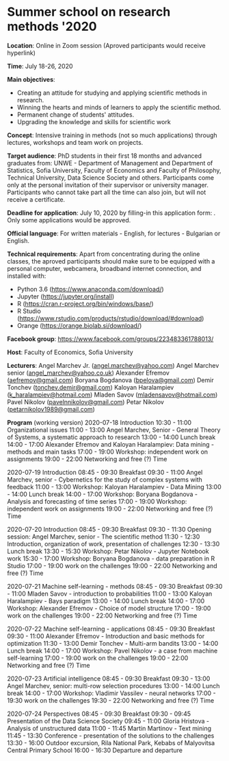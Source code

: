 # Summer school on research methods '2020

**Location**: Online in Zoom session (Aproved participants would receive hyperlink)

**Time**: July 18-26, 2020 

**Main objectives**:
* Creating an attitude for studying and applying scientific methods in research.
* Winning the hearts and minds of learners to apply the scientific method.
* Permanent change of students' attitudes.
* Upgrading the knowledge and skills for scientific work

**Concept**: Intensive training in methods (not so much applications) through lectures, workshops and team work on projects. 

**Target audience**: PhD students in their first 18 months and advanced graduates from: UNWE - Department of Management and Department of Statistics, Sofia University, Faculty of Economics and Faculty of Philosophy, Technical University, Data Science Society and others. Participants come only at the personal invitation of their supervisor or university manager. Participants who cannot take part all the time can also join, but will not receive a certificate.

**Deadline for application**: July 10, 2020 by filling-in this application form: . Only some applications would be approved.

**Official language**: For written materials - English, for lectures - Bulgarian or English.

**Technical requirements**: Apart from concentrating during the online classes, the aproved participants should make sure to be equipped with a personal computer, webcamera, broadband internet connection, and installed with:
* Python 3.6 (https://www.anaconda.com/download/)
* Jupyter (https://jupyter.org/install)
* R (https://cran.r-project.org/bin/windows/base/)
* R Studio (https://www.rstudio.com/products/rstudio/download/#download)
* Orange (https://orange.biolab.si/download/)

**Facebook group**: https://www.facebook.com/groups/223483361788013/

**Host**: Faculty of Economics, Sofia University

**Lecturers**:
Angel Marchev Jr. (angel.marchev@yahoo.com)
Angel Marchev senior (angel_marchev@yahoo.co.uk)
Alexander Efremov (aefremov@gmail.com)
Boryana Bogdanova (bpelova@gmail.com)
Demir Tonchev (tonchev.demir@gmail.com)
Kaloyan Haralampiev (k_haralampiev@hotmail.com)
Mladen Savov (mladensavov@hotmail.com)
Pavel Nikolov (pavelnnikolov@gmail.com)
Petar Nikolov (petarnikolov1989@gmail.com)

**Program**
(working version)
2020-07-18 Introduction 
10:30 - 11:00 Organizational issues
11:00 - 13:00 Angel Marchev, Senior - General Theory of Systems, a systematic approach to research
13:00 - 14:00 Lunch break
14:00 - 17:00 Alexander Efremov and Kaloyan Haralampiev: Data mining - methods and main tasks
17:00 - 19:00 Workshop: independent work on assignments
19:00 - 22:00 Networking and free (?) Time
  
2020-07-19 Introduction
08:45 - 09:30 Breakfast
09:30 - 11:00 Angel Marchev, senior - Cybernetics for the study of complex systems with feedback
11:00 - 13:00 Workshop: Kaloyan Haralampiev - Data Mining
13:00 - 14:00 Lunch break
14:00 - 17:00 Workshop: Boryana Bogdanova - Analysis and forecasting of time series
17:00 - 19:00 Workshop: independent work on assignments
19:00 - 22:00 Networking and free (?) Time

2020-07-20 Introduction
08:45 - 09:30 Breakfast
09:30 - 11:30 Opening session: Angel Marchev, senior - The scientific method
11:30 - 12:30 Introduction, organization of work, presentation of challenges
12:30 - 13:30 Lunch break
13:30 - 15:30 Workshop: Petar Nikolov - Jupyter Notebook work
15:30 - 17:00 Workshop: Boryana Bogdanova - data preparation in R Studio
17:00 - 19:00 work on the challenges
19:00 - 22:00 Networking and free (?) Time

2020-07-21 Machine self-learning - methods
08:45 - 09:30 Breakfast
09:30 - 11:00 Mladen Savov - introduction to probabilities
11:00 - 13:00 Kaloyan Haralampiev - Bays paradigm
13:00 - 14:00 Lunch break
14:00 - 17:00 Workshop: Alexander Efremov - Choice of model structure
17:00 - 19:00 work on the challenges
19:00 - 22:00 Networking and free (?) Time

2020-07-22 Machine self-learning - applications
08:45 - 09:30 Breakfast
09:30 - 11:00 Alexander Efremov - Introduction and basic methods for optimization
11:30 - 13:00 Demir Tonchev - Multi-arm bandits
13:00 - 14:00 Lunch break
14:00 - 17:00 Workshop: Pavel Nikolov - a case from machine self-learning
17:00 - 19:00 work on the challenges
19:00 - 22:00 Networking and free (?) Time

2020-07-23 Artificial intelligence
08:45 - 09:30 Breakfast
09:30 - 13:00 Angel Marchev, senior: multi-row selection procedures
13:00 - 14:00 Lunch break
14:00 - 17:00 Workshop: Vladimir Vassilev - neural networks
17:00 - 19:30 work on the challenges
19:30 - 22:00 Networking and free (?) Time

2020-07-24 Perspectives
08:45 - 09:30 Breakfast
09:30 - 09:45 Presentation of the Data Science Society
09:45 - 11:00 Gloria Hristova - Analysis of unstructured data
11:00 - 11:45 Martin Martinov - Text mining
11:45 - 13:30 Conference - presentation of the solutions to the challenges
13:30 - 16:00 Outdoor excursion, Rila National Park, Kebabs of Malyovitsa Central Primary School
16:00 - 16:30 Departure and departure
